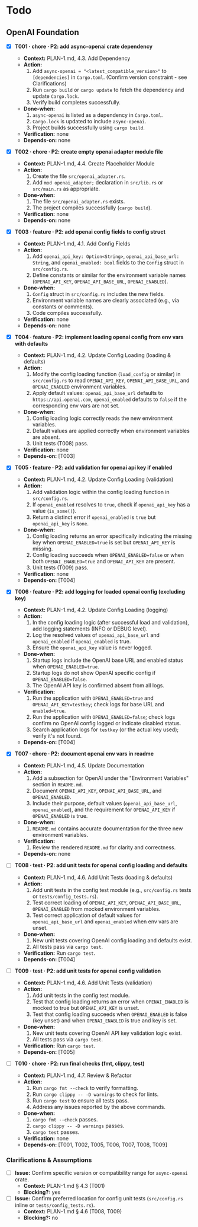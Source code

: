 # Todo

## OpenAI Foundation

- [x] **T001 · chore · P2: add async-openai crate dependency**
    - **Context:** PLAN-1.md, 4.3. Add Dependency
    - **Action:**
        1. Add `async-openai = "<latest_compatible_version>"` to `[dependencies]` in `Cargo.toml`. (Confirm version constraint - see Clarifications)
        2. Run `cargo build` or `cargo update` to fetch the dependency and update `Cargo.lock`.
        3. Verify build completes successfully.
    - **Done‑when:**
        1. `async-openai` is listed as a dependency in `Cargo.toml`.
        2. `Cargo.lock` is updated to include `async-openai`.
        3. Project builds successfully using `cargo build`.
    - **Verification:** none
    - **Depends‑on:** none

- [x] **T002 · chore · P2: create empty openai adapter module file**
    - **Context:** PLAN-1.md, 4.4. Create Placeholder Module
    - **Action:**
        1. Create the file `src/openai_adapter.rs`.
        2. Add `mod openai_adapter;` declaration in `src/lib.rs` or `src/main.rs` as appropriate.
    - **Done‑when:**
        1. The file `src/openai_adapter.rs` exists.
        2. The project compiles successfully (`cargo build`).
    - **Verification:** none
    - **Depends‑on:** none

- [x] **T003 · feature · P2: add openai config fields to config struct**
    - **Context:** PLAN-1.md, 4.1. Add Config Fields
    - **Action:**
        1. Add `openai_api_key: Option<String>`, `openai_api_base_url: String`, and `openai_enabled: bool` fields to the `Config` struct in `src/config.rs`.
        2. Define constants or similar for the environment variable names (`OPENAI_API_KEY`, `OPENAI_API_BASE_URL`, `OPENAI_ENABLED`).
    - **Done‑when:**
        1. `Config` struct in `src/config.rs` includes the new fields.
        2. Environment variable names are clearly associated (e.g., via constants or comments).
        3. Code compiles successfully.
    - **Verification:** none
    - **Depends‑on:** none

- [x] **T004 · feature · P2: implement loading openai config from env vars with defaults**
    - **Context:** PLAN-1.md, 4.2. Update Config Loading (loading & defaults)
    - **Action:**
        1. Modify the config loading function (`load_config` or similar) in `src/config.rs` to read `OPENAI_API_KEY`, `OPENAI_API_BASE_URL`, and `OPENAI_ENABLED` environment variables.
        2. Apply default values: `openai_api_base_url` defaults to `https://api.openai.com`, `openai_enabled` defaults to `false` if the corresponding env vars are not set.
    - **Done‑when:**
        1. Config loading logic correctly reads the new environment variables.
        2. Default values are applied correctly when environment variables are absent.
        3. Unit tests (T008) pass.
    - **Verification:** none
    - **Depends‑on:** [T003]

- [x] **T005 · feature · P2: add validation for openai api key if enabled**
    - **Context:** PLAN-1.md, 4.2. Update Config Loading (validation)
    - **Action:**
        1. Add validation logic within the config loading function in `src/config.rs`.
        2. If `openai_enabled` resolves to `true`, check if `openai_api_key` has a value (`is_some()`).
        3. Return a distinct error if `openai_enabled` is `true` but `openai_api_key` is `None`.
    - **Done‑when:**
        1. Config loading returns an error specifically indicating the missing key when `OPENAI_ENABLED=true` is set but `OPENAI_API_KEY` is missing.
        2. Config loading succeeds when `OPENAI_ENABLED=false` or when both `OPENAI_ENABLED=true` and `OPENAI_API_KEY` are present.
        3. Unit tests (T009) pass.
    - **Verification:** none
    - **Depends‑on:** [T004]

- [x] **T006 · feature · P2: add logging for loaded openai config (excluding key)**
    - **Context:** PLAN-1.md, 4.2. Update Config Loading (logging)
    - **Action:**
        1. In the config loading logic (after successful load and validation), add logging statements (INFO or DEBUG level).
        2. Log the resolved values of `openai_api_base_url` and `openai_enabled` if `openai_enabled` is true.
        3. Ensure the `openai_api_key` value is never logged.
    - **Done‑when:**
        1. Startup logs include the OpenAI base URL and enabled status when `OPENAI_ENABLED=true`.
        2. Startup logs do not show OpenAI specific config if `OPENAI_ENABLED=false`.
        3. The OpenAI API key is confirmed absent from all logs.
    - **Verification:**
        1. Run the application with `OPENAI_ENABLED=true` and `OPENAI_API_KEY=testkey`; check logs for base URL and `enabled=true`.
        2. Run the application with `OPENAI_ENABLED=false`; check logs confirm no OpenAI config logged or indicate disabled status.
        3. Search application logs for `testkey` (or the actual key used); verify it's not found.
    - **Depends‑on:** [T004]

- [x] **T007 · chore · P2: document openai env vars in readme**
    - **Context:** PLAN-1.md, 4.5. Update Documentation
    - **Action:**
        1. Add a subsection for OpenAI under the "Environment Variables" section in `README.md`.
        2. Document `OPENAI_API_KEY`, `OPENAI_API_BASE_URL`, and `OPENAI_ENABLED`.
        3. Include their purpose, default values (`openai_api_base_url`, `openai_enabled`), and the requirement for `OPENAI_API_KEY` if `OPENAI_ENABLED` is true.
    - **Done‑when:**
        1. `README.md` contains accurate documentation for the three new environment variables.
    - **Verification:**
        1. Review the rendered `README.md` for clarity and correctness.
    - **Depends‑on:** none

- [ ] **T008 · test · P2: add unit tests for openai config loading and defaults**
    - **Context:** PLAN-1.md, 4.6. Add Unit Tests (loading & defaults)
    - **Action:**
        1. Add unit tests in the config test module (e.g., `src/config.rs` tests or `tests/config_tests.rs`).
        2. Test correct loading of `OPENAI_API_KEY`, `OPENAI_API_BASE_URL`, `OPENAI_ENABLED` from mocked environment variables.
        3. Test correct application of default values for `openai_api_base_url` and `openai_enabled` when env vars are unset.
    - **Done‑when:**
        1. New unit tests covering OpenAI config loading and defaults exist.
        2. All tests pass via `cargo test`.
    - **Verification:** Run `cargo test`.
    - **Depends‑on:** [T004]

- [ ] **T009 · test · P2: add unit tests for openai config validation**
    - **Context:** PLAN-1.md, 4.6. Add Unit Tests (validation)
    - **Action:**
        1. Add unit tests in the config test module.
        2. Test that config loading returns an error when `OPENAI_ENABLED` is mocked to true but `OPENAI_API_KEY` is unset.
        3. Test that config loading succeeds when `OPENAI_ENABLED` is false (key unset) and when `OPENAI_ENABLED` is true and key is set.
    - **Done‑when:**
        1. New unit tests covering OpenAI API key validation logic exist.
        2. All tests pass via `cargo test`.
    - **Verification:** Run `cargo test`.
    - **Depends‑on:** [T005]

- [ ] **T010 · chore · P2: run final checks (fmt, clippy, test)**
    - **Context:** PLAN-1.md, 4.7. Review & Refactor
    - **Action:**
        1. Run `cargo fmt --check` to verify formatting.
        2. Run `cargo clippy -- -D warnings` to check for lints.
        3. Run `cargo test` to ensure all tests pass.
        4. Address any issues reported by the above commands.
    - **Done‑when:**
        1. `cargo fmt --check` passes.
        2. `cargo clippy -- -D warnings` passes.
        3. `cargo test` passes.
    - **Verification:** none
    - **Depends‑on:** [T001, T002, T005, T006, T007, T008, T009]

### Clarifications & Assumptions
- [ ] **Issue:** Confirm specific version or compatibility range for `async-openai` crate.
    - **Context:** PLAN-1.md § 4.3 (T001)
    - **Blocking?:** yes
- [ ] **Issue:** Confirm preferred location for config unit tests (`src/config.rs` inline or `tests/config_tests.rs`).
    - **Context:** PLAN-1.md § 4.6 (T008, T009)
    - **Blocking?:** no